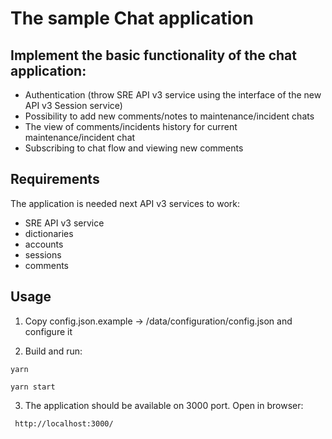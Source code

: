 # The sample Chat application

## Implement the basic functionality of the chat application:

 - Authentication (throw SRE API v3 service using the interface of the new API v3 Session service)
 - Possibility to add new comments/notes to maintenance/incident chats
 - The view of comments/incidents history for current  maintenance/incident chat
 - Subscribing to chat flow and viewing new comments

## Requirements

The application is needed next API v3 services to work:

 - SRE API v3 service
 - dictionaries
 - accounts
 - sessions
 - comments

## Usage

1. Copy config.json.example -> /data/configuration/config.json and configure it

2. Build and run:

```
yarn 

yarn start
```
3. The application should be available on 3000 port. Open in browser:

 ```
  http://localhost:3000/
 ```
